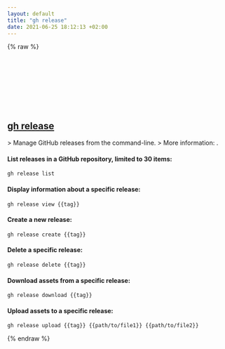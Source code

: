 ```yaml
---
layout: default
title: "gh release"
date: 2021-06-25 18:12:13 +02:00
---
```

{% raw %}
<h2 id="gh-release">
  <a href="/en/common/gh-release.html">gh release</a> <a href="#gh-release"><svg class="icon">
    <use href="/assets/images/unicode_sprite.svg#link" />
  </svg></a>
</h2>
> Manage GitHub releases from the command-line.
> More information: <https://cli.github.com/manual/gh_release>.

#### List releases in a GitHub repository, limited to 30 items:
```shell
gh release list
```
#### Display information about a specific release:
```shell
gh release view {{tag}}
```
#### Create a new release:
```shell
gh release create {{tag}}
```
#### Delete a specific release:
```shell
gh release delete {{tag}}
```
#### Download assets from a specific release:
```shell
gh release download {{tag}}
```
#### Upload assets to a specific release:
```shell
gh release upload {{tag}} {{path/to/file1}} {{path/to/file2}}
```
{% endraw %}